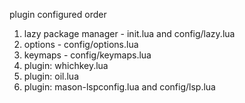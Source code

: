 plugin configured order
1. lazy package manager - init.lua and config/lazy.lua
2. options - config/options.lua
3. keymaps - config/keymaps.lua
4. plugin: whichkey.lua
5. plugin: oil.lua
6. plugin: mason-lspconfig.lua and config/lsp.lua
